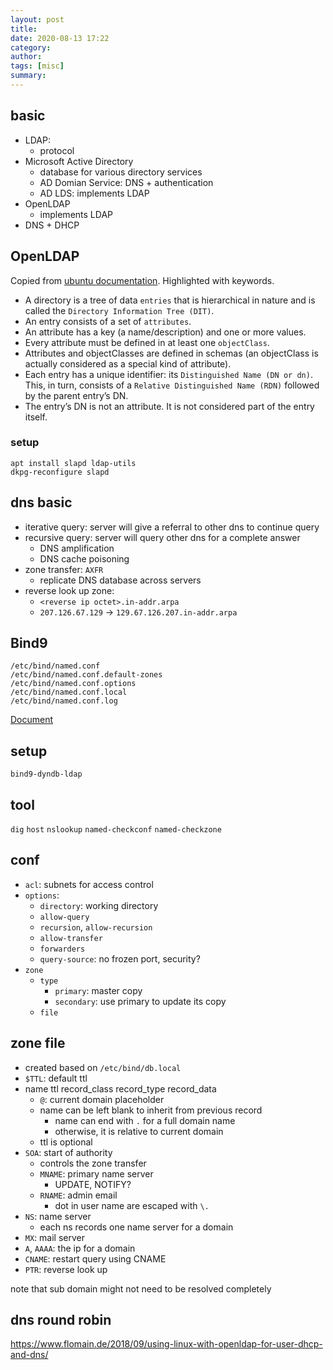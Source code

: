 ```yaml
---
layout: post
title: 
date: 2020-08-13 17:22
category: 
author: 
tags: [misc]
summary: 
---
```


## basic

* LDAP:
  * protocol
* Microsoft Active Directory
  * database for various directory services
  * AD Domian Service: DNS + authentication
  * AD LDS: implements LDAP
* OpenLDAP
  * implements LDAP
* DNS + DHCP

## OpenLDAP

Copied from [ubuntu documentation](https://ubuntu.com/server/docs/service-ldap). Highlighted with keywords.

* A directory is a tree of data `entries` that is hierarchical in nature and is called the `Directory Information Tree (DIT)`.
* An entry consists of a set of `attributes`.
* An attribute has a key (a name/description) and one or more values.
* Every attribute must be defined in at least one `objectClass`.
* Attributes and objectClasses are defined in schemas (an objectClass is actually considered as a special kind of attribute).
* Each entry has a unique identifier: its `Distinguished Name (DN or dn)`. This, in turn, consists of a `Relative Distinguished Name (RDN)` followed by the parent entry’s DN.
* The entry’s DN is not an attribute. It is not considered part of the entry itself.

### setup

```
apt install slapd ldap-utils
dkpg-reconfigure slapd
```

## dns basic

* iterative query: server will give a referral to other dns to continue query
* recursive query: server will query other dns for a complete answer
  * DNS amplification
  * DNS cache poisoning
* zone transfer: `AXFR`
  * replicate DNS database across servers
* reverse look up zone:
  * `<reverse ip octet>.in-addr.arpa`
  * `207.126.67.129` -> `129.67.126.207.in-addr.arpa`

## Bind9

```
/etc/bind/named.conf
/etc/bind/named.conf.default-zones
/etc/bind/named.conf.options
/etc/bind/named.conf.local
/etc/bind/named.conf.log
```

[Document](https://bind9.readthedocs.io/en/latest/reference.html)

## setup 

```
bind9-dyndb-ldap
```

## tool

`dig`
`host`
`nslookup`
`named-checkconf`
`named-checkzone`

## conf

* `acl`: subnets for access control
* `options`:
  * `directory`: working directory
  * `allow-query`
  * `recursion`, `allow-recursion`
  * `allow-transfer`
  * `forwarders`
  * `query-source`: no frozen port, security?
* `zone`
  * `type`
    * `primary`: master copy
    * `secondary`: use primary to update its copy
  * `file`

## zone file

* created based on `/etc/bind/db.local`
* `$TTL`: default ttl
* name ttl record_class	record_type record_data
  * `@`: current domain placeholder
  * name can be left blank to inherit from previous record
    * name can end with `.` for a full domain name
    * otherwise, it is relative to current domain
  * ttl is optional
* `SOA`: start of authority
  * controls the zone transfer
  * `MNAME`: primary name server
    * UPDATE, NOTIFY?
  * `RNAME`: admin email
    * dot in user name are escaped with `\.`
* `NS`: name server
  * each ns records one name server for a domain
* `MX`: mail server
* `A`, `AAAA`: the ip for a domain
* `CNAME`: restart query using CNAME
* `PTR`: reverse look up

note that sub domain might not need to be resolved completely

## dns round robin


https://www.flomain.de/2018/09/using-linux-with-openldap-for-user-dhcp-and-dns/
